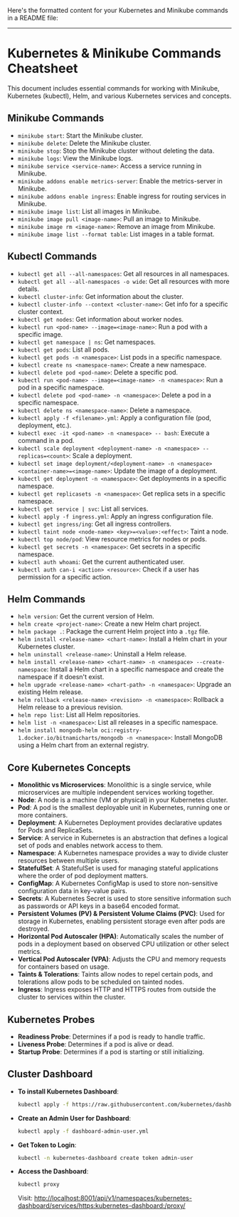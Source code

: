 Here's the formatted content for your Kubernetes and Minikube commands in a README file:

---

# Kubernetes & Minikube Commands Cheatsheet

This document includes essential commands for working with Minikube, Kubernetes (kubectl), Helm, and various Kubernetes services and concepts.

## Minikube Commands

- `minikube start`: Start the Minikube cluster.
- `minikube delete`: Delete the Minikube cluster.
- `minikube stop`: Stop the Minikube cluster without deleting the data.
- `minikube logs`: View the Minikube logs.
- `minikube service <service-name>`: Access a service running in Minikube.
- `minikube addons enable metrics-server`: Enable the metrics-server in Minikube.
- `minikube addons enable ingress`: Enable ingress for routing services in Minikube.
- `minikube image list`: List all images in Minikube.
- `minikube image pull <image-name>`: Pull an image to Minikube.
- `minikube image rm <image-name>`: Remove an image from Minikube.
- `minikube image list --format table`: List images in a table format.

## Kubectl Commands

- `kubectl get all --all-namespaces`: Get all resources in all namespaces.
- `kubectl get all --all-namespaces -o wide`: Get all resources with more details.
- `kubectl cluster-info`: Get information about the cluster.
- `kubectl cluster-info --context <cluster-name>`: Get info for a specific cluster context.
- `kubectl get nodes`: Get information about worker nodes.
- `kubectl run <pod-name> --image=<image-name>`: Run a pod with a specific image.
- `kubectl get namespace | ns`: Get namespaces.
- `kubectl get pods`: List all pods.
- `kubectl get pods -n <namespace>`: List pods in a specific namespace.
- `kubectl create ns <namespace-name>`: Create a new namespace.
- `kubectl delete pod <pod-name>`: Delete a specific pod.
- `kubectl run <pod-name> --image=<image-name> -n <namespace>`: Run a pod in a specific namespace.
- `kubectl delete pod <pod-name> -n <namespace>`: Delete a pod in a specific namespace.
- `kubectl delete ns <namespace-name>`: Delete a namespace.
- `kubectl apply -f <filename>.yml`: Apply a configuration file (pod, deployment, etc.).
- `kubectl exec -it <pod-name> -n <namespace> -- bash`: Execute a command in a pod.
- `kubectl scale deployment <deployment-name> -n <namespace> --replicas=<count>`: Scale a deployment.
- `kubectl set image deployment/<deployment-name> -n <namespace> <container-name>=<image-name>`: Update the image of a deployment.
- `kubectl get deployment -n <namespace>`: Get deployments in a specific namespace.
- `kubectl get replicasets -n <namespace>`: Get replica sets in a specific namespace.
- `kubectl get service | svc`: List all services.
- `kubectl apply -f ingress.yml`: Apply an ingress configuration file.
- `kubectl get ingress/ing`: Get all ingress controllers.
- `kubectl taint node <node-name> <key>=<value>:<effect>`: Taint a node.
- `kubectl top node/pod`: View resource metrics for nodes or pods.
- `kubectl get secrets -n <namespace>`: Get secrets in a specific namespace.
- `kubectl auth whoami`: Get the current authenticated user.
- `kubectl auth can-i <action> <resource>`: Check if a user has permission for a specific action.
  
## Helm Commands

- `helm version`: Get the current version of Helm.
- `helm create <project-name>`: Create a new Helm chart project.
- `helm package .`: Package the current Helm project into a `.tgz` file.
- `helm install <release-name> <chart-name>`: Install a Helm chart in your Kubernetes cluster.
- `helm uninstall <release-name>`: Uninstall a Helm release.
- `helm install <release-name> <chart-name> -n <namespace> --create-namespace`: Install a Helm chart in a specific namespace and create the namespace if it doesn't exist.
- `helm upgrade <release-name> <chart-path> -n <namespace>`: Upgrade an existing Helm release.
- `helm rollback <release-name> <revision> -n <namespace>`: Rollback a Helm release to a previous revision.
- `helm repo list`: List all Helm repositories.
- `helm list -n <namespace>`: List all releases in a specific namespace.
- `helm install mongodb-helm oci:registry-1.docker.io/bitnamicharts/mongodb -n <namespace>`: Install MongoDB using a Helm chart from an external registry.

## Core Kubernetes Concepts

- **Monolithic vs Microservices**: Monolithic is a single service, while microservices are multiple independent services working together.
- **Node**: A node is a machine (VM or physical) in your Kubernetes cluster.
- **Pod**: A pod is the smallest deployable unit in Kubernetes, running one or more containers.
- **Deployment**: A Kubernetes Deployment provides declarative updates for Pods and ReplicaSets.
- **Service**: A service in Kubernetes is an abstraction that defines a logical set of pods and enables network access to them.
- **Namespace**: A Kubernetes namespace provides a way to divide cluster resources between multiple users.
- **StatefulSet**: A StatefulSet is used for managing stateful applications where the order of pod deployment matters.
- **ConfigMap**: A Kubernetes ConfigMap is used to store non-sensitive configuration data in key-value pairs.
- **Secrets**: A Kubernetes Secret is used to store sensitive information such as passwords or API keys in a base64 encoded format.
- **Persistent Volumes (PV) & Persistent Volume Claims (PVC)**: Used for storage in Kubernetes, enabling persistent storage even after pods are destroyed.
- **Horizontal Pod Autoscaler (HPA)**: Automatically scales the number of pods in a deployment based on observed CPU utilization or other select metrics.
- **Vertical Pod Autoscaler (VPA)**: Adjusts the CPU and memory requests for containers based on usage.
- **Taints & Tolerations**: Taints allow nodes to repel certain pods, and tolerations allow pods to be scheduled on tainted nodes.
- **Ingress**: Ingress exposes HTTP and HTTPS routes from outside the cluster to services within the cluster.

## Kubernetes Probes

- **Readiness Probe**: Determines if a pod is ready to handle traffic.
- **Liveness Probe**: Determines if a pod is alive or dead.
- **Startup Probe**: Determines if a pod is starting or still initializing.

## Cluster Dashboard

- **To install Kubernetes Dashboard**:
  ```bash
  kubectl apply -f https://raw.githubusercontent.com/kubernetes/dashboard/v2.7.0/aio/deploy/recommended.yaml
  ```
  
- **Create an Admin User for Dashboard**:
  ```bash
  kubectl apply -f dashboard-admin-user.yml
  ```

- **Get Token to Login**:
  ```bash
  kubectl -n kubernetes-dashboard create token admin-user
  ```

- **Access the Dashboard**:
  ```bash
  kubectl proxy
  ```

  Visit: [http://localhost:8001/api/v1/namespaces/kubernetes-dashboard/services/https:kubernetes-dashboard:/proxy/](http://localhost:8001/api/v1/namespaces/kubernetes-dashboard/services/https:kubernetes-dashboard:/proxy/)

